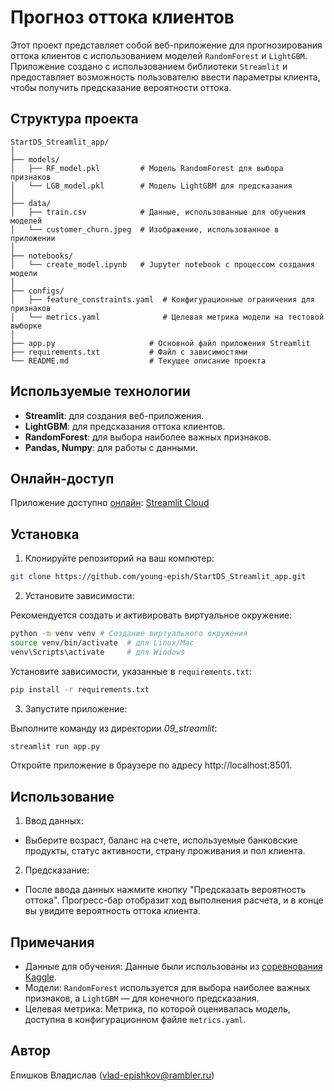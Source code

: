 # Прогноз оттока клиентов

Этот проект представляет собой веб-приложение для прогнозирования оттока клиентов с использованием моделей `RandomForest` и `LightGBM`. Приложение создано с использованием библиотеки `Streamlit` и предоставляет возможность пользователю ввести параметры клиента, чтобы получить предсказание вероятности оттока.

## Структура проекта
```
StartDS_Streamlit_app/
│
├── models/                 
│   ├── RF_model.pkl         # Модель RandomForest для выбора признаков
│   └── LGB_model.pkl        # Модель LightGBM для предсказания
│
├── data/
│   ├── train.csv            # Данные, использованные для обучения моделей
│   └── customer_churn.jpeg  # Изображение, использованное в приложении
│
├── notebooks/
│   └── create_model.ipynb   # Jupyter notebook с процессом создания модели
│
├── configs/
│   ├── feature_constraints.yaml  # Конфигурационные ограничения для признаков
│   └── metrics.yaml              # Целевая метрика модели на тестовой выборке
│
├── app.py                     # Основной файл приложения Streamlit
├── requirements.txt           # Файл с зависимостями
└── README.md                  # Текущее описание проекта
```
## Используемые технологии
- **Streamlit**: для создания веб-приложения.
- **LightGBM**: для предсказания оттока клиентов.
- **RandomForest**: для выбора наиболее важных признаков.
- **Pandas, Numpy**: для работы с данными.

## Онлайн-доступ
Приложение доступно <u>онлайн</u>: [Streamlit Cloud](https://classificationbankchurn.streamlit.app/)

## Установка
1. Клонируйте репозиторий на ваш компютер:

```bash
git clone https://github.com/young-epish/StartDS_Streamlit_app.git
```
2. Установите зависимости:

Рекомендуется создать и активировать виртуальное окружение:

```bash
python -m venv venv # Создание виртуального окружения
source venv/bin/activate  # для Linux/Mac
venv\Scripts\activate     # для Windows
```
Установите зависимости, указанные в `requirements.txt`:

```bash
pip install -r requirements.txt
```
3. Запустите приложение:

Выполните команду из директории *09_streamlit*:

```bash
streamlit run app.py
```
Откройте приложение в браузере по адресу http://localhost:8501.

## Использование
1. Ввод данных:
* Выберите возраст, баланс на счете, используемые банковские продукты, статус активности, страну проживания и пол клиента.
2. Предсказание:
* После ввода данных нажмите кнопку "Предсказать вероятность оттока". Прогресс-бар отобразит ход выполнения расчета, и в конце вы увидите вероятность оттока клиента.

## Примечания
* Данные для обучения: Данные были использованы из [соревнования Kaggle](https://www.kaggle.com/competitions/playground-series-s4e1).
* Модели: `RandomForest` используется для выбора наиболее важных признаков, а `LightGBM` — для конечного предсказания.
* Целевая метрика: Метрика, по которой оценивалась модель, доступна в конфигурационном файле `metrics.yaml`.

## Автор
Епишков Владислав (vlad-epishkov@rambler.ru)